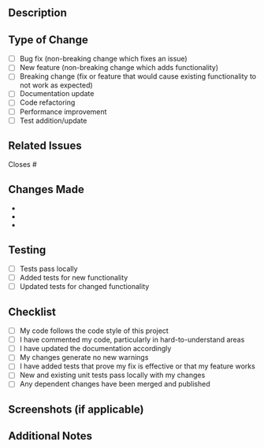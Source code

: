 ## Description
<!-- Describe your changes in detail -->

## Type of Change
<!-- Mark the relevant option with an "x" -->
- [ ] Bug fix (non-breaking change which fixes an issue)
- [ ] New feature (non-breaking change which adds functionality)
- [ ] Breaking change (fix or feature that would cause existing functionality to not work as expected)
- [ ] Documentation update
- [ ] Code refactoring
- [ ] Performance improvement
- [ ] Test addition/update

## Related Issues
<!-- Link related issues here -->
Closes #

## Changes Made
<!-- List the main changes -->
- 
- 
- 

## Testing
<!-- Describe the tests you ran and provide instructions for reproducing -->
- [ ] Tests pass locally
- [ ] Added tests for new functionality
- [ ] Updated tests for changed functionality

## Checklist
- [ ] My code follows the code style of this project
- [ ] I have commented my code, particularly in hard-to-understand areas
- [ ] I have updated the documentation accordingly
- [ ] My changes generate no new warnings
- [ ] I have added tests that prove my fix is effective or that my feature works
- [ ] New and existing unit tests pass locally with my changes
- [ ] Any dependent changes have been merged and published

## Screenshots (if applicable)
<!-- Add screenshots to help explain your changes -->

## Additional Notes
<!-- Add any additional notes or context -->


